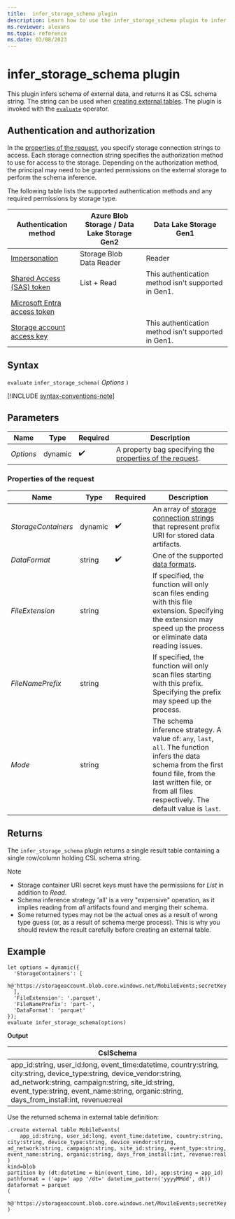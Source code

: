 ```yaml
---
title:  infer_storage_schema plugin
description: Learn how to use the infer_storage_schema plugin to infer the schema of external data. 
ms.reviewer: alexans
ms.topic: reference
ms.date: 03/08/2023
---
```

# infer_storage_schema plugin

This plugin infers schema of external data, and returns it as CSL schema string. The string can be used when [creating external tables](../management/external-tables-azurestorage-azuredatalake.md). The plugin is invoked with the [`evaluate`](evaluate-operator.md) operator.

## Authentication and authorization

In the [properties of the request](#properties-of-the-request), you specify storage connection strings to access. Each storage connection string specifies the authorization method to use for access to the storage. Depending on the authorization method, the principal may need to be granted permissions on the external storage to perform the schema inference.

The following table lists the supported authentication methods and any required permissions by storage type.

|Authentication method|Azure Blob Storage / Data Lake Storage Gen2|Data Lake Storage Gen1|
|--|--|--|
|[Impersonation](../api/connection-strings/storage-authentication-methods.md#impersonation)|Storage Blob Data Reader|Reader|
|[Shared Access (SAS) token](../api/connection-strings/storage-authentication-methods.md#shared-access-sas-token)|List + Read|This authentication method isn't supported in Gen1.|
|[Microsoft Entra access token](../api/connection-strings/storage-authentication-methods.md#azure-ad-access-token)||
|[Storage account access key](../api/connection-strings/storage-authentication-methods.md#storage-account-access-key)||This authentication method isn't supported in Gen1.|

## Syntax

`evaluate` `infer_storage_schema(` *Options* `)`

[!INCLUDE [syntax-conventions-note](../../includes/syntax-conventions-note.md)]

## Parameters

| Name | Type | Required | Description |
|--|--|--|--|
| *Options* | dynamic |  :heavy_check_mark: |A property bag specifying the [properties of the request](#properties-of-the-request).|

### Properties of the request

| Name | Type | Required | Description |
|--|--|--|--|
|*StorageContainers*| dynamic | :heavy_check_mark:|An array of [storage connection strings](../api/connection-strings/storage-connection-strings.md) that represent prefix URI for stored data artifacts.|
|*DataFormat*|string| :heavy_check_mark:|One of the supported [data formats](../../ingestion-supported-formats.md).|
|*FileExtension*|string||If specified, the function will only scan files ending with this file extension. Specifying the extension may speed up the process or eliminate data reading issues.|
|*FileNamePrefix*|string||If specified, the function will only scan files starting with this prefix. Specifying the prefix may speed up the process.|
|*Mode*|string||The schema inference strategy. A value of: `any`, `last`, `all`. The function infers the data schema from the first found file, from the last written file, or from all files respectively. The default value is `last`.|

## Returns

The `infer_storage_schema` plugin returns a single result table containing a single row/column holding CSL schema string.

> [!NOTE]
>
> * Storage container URI secret keys must have the permissions for *List* in addition to *Read*.
> * Schema inference strategy 'all' is a very "expensive" operation, as it implies reading from *all* artifacts found and merging their schema.
> * Some returned types may not be the actual ones as a result of wrong type guess (or, as a result of schema merge process). This is why you should review the result carefully before creating an external table.

## Example

```kusto
let options = dynamic({
  'StorageContainers': [
    h@'https://storageaccount.blob.core.windows.net/MobileEvents;secretKey'
  ],
  'FileExtension': '.parquet',
  'FileNamePrefix': 'part-',
  'DataFormat': 'parquet'
});
evaluate infer_storage_schema(options)
```

**Output**

|CslSchema|
|---|
|app_id:string, user_id:long, event_time:datetime, country:string, city:string, device_type:string, device_vendor:string, ad_network:string, campaign:string, site_id:string, event_type:string, event_name:string, organic:string, days_from_install:int, revenue:real|

Use the returned schema in external table definition:

```kusto
.create external table MobileEvents(
    app_id:string, user_id:long, event_time:datetime, country:string, city:string, device_type:string, device_vendor:string, ad_network:string, campaign:string, site_id:string, event_type:string, event_name:string, organic:string, days_from_install:int, revenue:real
)
kind=blob
partition by (dt:datetime = bin(event_time, 1d), app:string = app_id)
pathformat = ('app=' app '/dt=' datetime_pattern('yyyyMMdd', dt))
dataformat = parquet
(
    h@'https://storageaccount.blob.core.windows.net/MovileEvents;secretKey'
)
```
